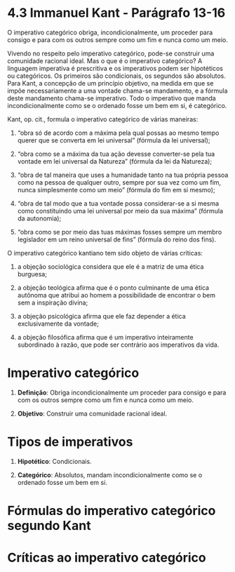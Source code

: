 # 4.3 Immanuel Kant - Parágrafo 13-16

O imperativo categórico obriga, incondicionalmente, um proceder para consigo e para com os outros sempre como um fim e nunca como um meio.

Vivendo no respeito pelo imperativo categórico, pode-se construir uma comunidade racional ideal. Mas o que é o imperativo categórico? A linguagem imperativa é prescritiva e os imperativos podem ser hipotéticos ou categóricos. Os primeiros são condicionais, os segundos são absolutos. Para Kant, a concepção de um princípio objetivo, na medida em que se impõe necessariamente a uma vontade chama-se mandamento, e a fórmula deste mandamento chama-se imperativo. Todo o imperativo que manda incondicionalmente como se o ordenado fosse um bem em si, é categórico.

Kant, op. cit., formula o imperativo categórico de várias maneiras:

1. “obra só de acordo com a máxima pela qual possas ao mesmo tempo querer que se converta em lei universal” (fórmula da lei universal);

2. “obra como se a máxima da tua ação devesse converter-se pela tua vontade em lei universal da Natureza” (fórmula da lei da Natureza);
   
3. “obra de tal maneira que uses a humanidade tanto na tua própria pessoa como na pessoa de qualquer outro, sempre por sua vez como um fim, nunca simplesmente como um meio” (fórmula do fim em si mesmo);
   
4. “obra de tal modo que a tua vontade possa considerar-se a si mesma como constituindo uma lei universal por meio da sua máxima” (fórmula da autonomia);
   
5. “obra como se por meio das tuas máximas fosses sempre um membro legislador em um reino universal de fins” (fórmula do reino dos fins).

O imperativo categórico kantiano tem sido objeto de várias críticas: 

1. a objeção sociológica considera que ele é a matriz de uma ética burguesa; 
   
2. a objeção teológica afirma que é o ponto culminante de uma ética autônoma que atribui ao homem a possibilidade de encontrar o bem sem a inspiração divina; 
   
3. a objeção psicológica afirma que ele faz depender a ética exclusivamente da vontade; 
   
4. a objeção filosófica afirma que é um imperativo inteiramente subordinado à razão, que pode ser contrário aos imperativos da vida. 

# Imperativo categórico

1. **Definição**: Obriga incondicionalmente um proceder para consigo e para com os outros sempre como um fim e nunca como um meio.
   
2. **Objetivo**: Construir uma comunidade racional ideal.

# Tipos de imperativos

1. **Hipotético**: Condicionais.
   
2. **Categórico**: Absolutos, mandam incondicionalmente como se o ordenado fosse um bem em si.

# Fórmulas do imperativo categórico segundo Kant
# Críticas ao imperativo categórico